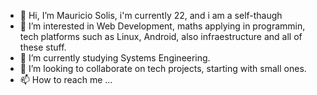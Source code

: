 - 👋 Hi, I’m Mauricio Solis, i'm currently 22, and i am a self-thaugh
- 👀 I’m interested in Web Development, maths applying in programmin, tech platforms such as Linux, Android, also infraestructure and all of these stuff.
- 🌱 I’m currently studying Systems Engineering.
- 💞️ I’m looking to collaborate on tech projects, starting with small ones.
- 📫 How to reach me ...

<!---
Mauricio-17/Mauricio-17 is a ✨ special ✨ repository because its `README.md` (this file) appears on your GitHub profile.
You can click the Preview link to take a look at your changes.
--->

